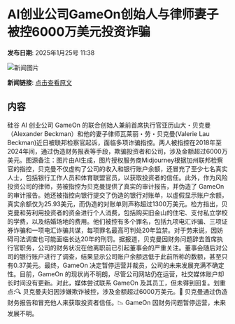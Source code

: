 # AI创业公司GameOn创始人与律师妻子被控6000万美元投资诈骗

**发布日期**: 2025年1月25号 11:38

![新闻图片](https://pic.chinaz.com/picmap/202308091546512360_0.jpg)

**新闻链接**: [点击查看原文](https://www.aibase.com/zh/news/15019)

## 内容

硅谷 AI 创业公司 GameOn 的联合创始人兼前首席执行官亚历山大・贝克曼（Alexander Beckman）和他的妻子律师瓦莱丽・劳・贝克曼(Valerie Lau Beckman)近日被联邦检察官起诉，面临多项诈骗指控。两人被指控在2018年至2024年间，通过伪造财务报表等手段，欺骗投资者和公司，涉及金额超过6000万美元。图源备注：图片由AI生成，图片授权服务商Midjourney根据加州联邦检察官的指控，贝克曼不仅虚构了公司的收入和银行账户余额，还冒充了至少七名真实人士，包括银行工作人员和体育联盟官员，以获取投资者的信任。此外，作为风险投资公司的律师，劳被指控为贝克曼提供了真实的审计报告，并伪造了 GameOn 的审计报告。她还被指控向银行提交了伪造的银行对账单，以虚假显示账户余额，真实余额仅为25.93美元，而伪造的对账单则声称超过1300万美元。检方指出，贝克曼和劳利用投资者的资金进行个人消费，包括购买旧金山的住宅、支付私立学校的学费，以及结婚场地的费用。他们被控有多个罪名，包括九项电汇诈骗、三项证券诈骗和一项电汇诈骗共谋，每项罪名最高可判处20年监禁。对于劳来说，因妨碍司法调查也可能面临长达20年的刑罚。据报道，贝克曼因财务问题辞去首席执行官职务，公司的财务状况在他离职前已引起董事会的严重关注。董事会随后对公司的银行账户进行了调查，结果显示公司账户余额远低于此前所称的数额，甚至只有0.37美元。最终，GameOn 决定暂停运营并裁员，公司的未来发展充满不确定性。目前，GameOn 的现状尚不明朗，尽管公司网站仍在运营，社交媒体账户却长时间没有更新。对此，媒体尝试联系 GameOn 及其员工，但未得到回复。划重点:🔍 贝克曼夫妇因涉嫌欺诈被控，涉及金额超过6000万美元。🏦 贝克曼通过伪造财务报告和冒充他人来获取投资者信任。📉 GameOn 因财务问题暂停运营，未来发展不明。
